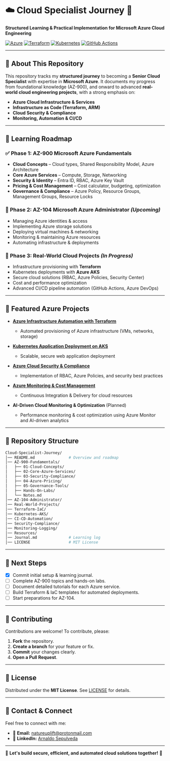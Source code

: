# ☁️ **Cloud Specialist Journey** 🚀

**Structured Learning & Practical Implementation for Microsoft Azure Cloud Engineering**

[![Azure](https://img.shields.io/badge/Azure-0078D4?style=flat-square&logo=microsoftazure&logoColor=white)](https://azure.microsoft.com/)
[![Terraform](https://img.shields.io/badge/Terraform-7B42BC?style=flat-square&logo=terraform&logoColor=white)](https://terraform.io)
[![Kubernetes](https://img.shields.io/badge/Kubernetes-326CE5?style=flat-square&logo=kubernetes&logoColor=white)](https://kubernetes.io/)
[![GitHub Actions](https://img.shields.io/badge/GitHub%20Actions-2088FF?style=flat-square&logo=githubactions&logoColor=white)](https://github.com/features/actions)

---

## 📌 About This Repository

This repository tracks my **structured journey** to becoming a **Senior Cloud Specialist** with expertise in **Microsoft Azure**. It documents my progress from foundational knowledge (AZ-900), and onward to advanced **real-world cloud engineering projects**, with a strong emphasis on:

*   **Azure Cloud Infrastructure & Services**
*   **Infrastructure as Code (Terraform, ARM)**
*   **Cloud Security & Compliance**
*   **Monitoring, Automation & CI/CD**

---

## 📖 Learning Roadmap

### ✅ **Phase 1: AZ-900 Microsoft Azure Fundamentals**

*   **Cloud Concepts** – Cloud types, Shared Responsibility Model, Azure Architecture
*   **Core Azure Services** – Compute, Storage, Networking
*   **Security & Identity** – Entra ID, RBAC, Azure Key Vault
*   **Pricing & Cost Management** – Cost calculator, budgeting, optimization
*   **Governance & Compliance** – Azure Policy, Resource Groups, Management Groups, Resource Locks

### 🚧 **Phase 2: AZ-104 Microsoft Azure Administrator** *(Upcoming)*

*   Managing Azure identities & access
*   Implementing Azure storage solutions
*   Deploying virtual machines & networking
*   Monitoring & maintaining Azure resources
*   Automating infrastructure & deployments

### 🚀 **Phase 3: Real-World Cloud Projects** *(In Progress)*

*   Infrastructure provisioning with **Terraform**
*   Kubernetes deployments with **Azure AKS**
*   Secure cloud solutions (RBAC, Azure Policies, Security Center)
*   Cost and performance optimization
*   Advanced CI/CD pipeline automation (GitHub Actions, Azure DevOps)

---

## 🚀 Featured  Azure Projects

*   [**Azure Infrastructure Automation with Terraform**](https://github.com/solutions-for-realvalue/Azure-Infrastructure-Automation)
    *   Automated provisioning of Azure infrastructure (VMs, networks, storage)

*   [**Kubernetes Application Deployment on AKS**](https://github.com/solutions-for-realvalue/AKS-Kubernetes-Deployment)
    *   Scalable, secure web application deployment

*   [**Azure Cloud Security & Compliance**](https://github.com/solutions-for-realvalue/Azure-Security-Compliance)
    *   Implementation of RBAC, Azure Policies, and security best practices

*   [**Azure Monitoring & Cost Management**](https://github.com/solutions-for-realvalue/Azure-Monitoring-CostManagement)
    *   Continuous Integration & Delivery for cloud resources

*   **AI-Driven Cloud Monitoring & Optimization** (Planned)
    *   Performance monitoring & cost optimization using Azure Monitor and AI-driven analytics

---

## 📂 Repository Structure

```bash
Cloud-Specialist-Journey/
│── README.md               # Overview and roadmap
│── AZ-900-Fundamentals/
│   ├── 01-Cloud-Concepts/
│   ├── 02-Core-Azure-Services/
│   ├── 03-Security-Compliance/
│   ├── 04-Azure-Pricing/
│   ├── 05-Governance-Tools/
│   ├── Hands-On-Labs/
│   └── Notes.md
│── AZ-104-Administrator/
│── Real-World-Projects/
│── Terraform-IaC/
│── Kubernetes-AKS/
│── CI-CD-Automation/
│── Security-Compliance/
│── Monitoring-Logging/
│── Resources/
│── Journal.md              # Learning log
│── LICENSE                 # MIT License
```

---

## 📌 Next Steps
*   [x] Commit initial setup & learning journal.
*   [ ] Complete AZ-900 topics and hands-on labs.
*   [ ] Document detailed tutorials for each Azure service.
*   [ ] Build Terraform & IaC templates for automated deployments.
*   [ ] Start preparations for AZ-104.

---

## 🤝 Contributing
Contributions are welcome! To contribute, please:

1. **Fork** the repository.
2. **Create a branch** for your feature or fix.
3. **Commit** your changes clearly.
4. **Open a Pull Request**.

---

## 📜 License
Distributed under the **MIT License**. See [LICENSE](LICENSE) for details.

---

## 📧 Contact & Connect
Feel free to connect with me:

*   📩 **Email:** [natureuplift@protonmail.com](mailto:natureuplift@protonmail.com)
*   🔗 **LinkedIn:** [Arnaldo Sepulveda](https://www.linkedin.com/in/arnaldo-sepulveda)

---

🌟 **Let's build secure, efficient, and automated cloud solutions together!** 🚀
